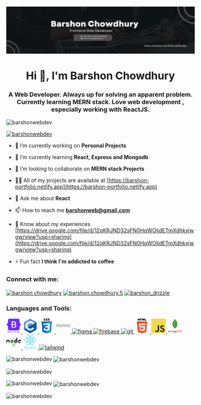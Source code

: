 ![Header](./header.png)

<h1 align="center">Hi 👋, I'm Barshon Chowdhury</h1>
<h3 align="center">A Web Developer. Always up for solving an apparent problem. Currently learning MERN stack. Love web development , especially working with ReactJS.</h3>

<p align="left"> <img src="https://komarev.com/ghpvc/?username=barshonwebdev&label=Profile%20views&color=0e75b6&style=flat" alt="barshonwebdev" /> </p>

<p align="left"> <a href="https://github.com/ryo-ma/github-profile-trophy"><img src="https://github-profile-trophy.vercel.app/?username=barshonwebdev" alt="barshonwebdev" /></a> </p>

- 🔭 I’m currently working on **Personal Projects**

- 🌱 I’m currently learning **React, Express and Mongodb**

- 👯 I’m looking to collaborate on **MERN stack Projects**

- 👨‍💻 All of my projects are available at [https://barshon-portfolio.netlify.app](https://barshon-portfolio.netlify.app)

- 💬 Ask me about **React**

- 📫 How to reach me **barshonweb@gmail.com**

- 📄 Know about my experiences [https://drive.google.com/file/d/12qKRJND32sFN0HqWOlidETmXdhkxjwgw/view?usp=sharing](https://drive.google.com/file/d/12qKRJND32sFN0HqWOlidETmXdhkxjwgw/view?usp=sharing)

- ⚡ Fun fact **I think I'm addicted to coffee**

<h3 align="left">Connect with me:</h3>
<p align="left">
<a href="https://linkedin.com/in/barshon chowdhury" target="blank"><img align="center" src="https://raw.githubusercontent.com/rahuldkjain/github-profile-readme-generator/master/src/images/icons/Social/linked-in-alt.svg" alt="barshon chowdhury" height="30" width="40" /></a>
<a href="https://fb.com/barshon.chowdhury.5" target="blank"><img align="center" src="https://raw.githubusercontent.com/rahuldkjain/github-profile-readme-generator/master/src/images/icons/Social/facebook.svg" alt="barshon.chowdhury.5" height="30" width="40" /></a>
<a href="https://instagram.com/barshon_drizzle" target="blank"><img align="center" src="https://raw.githubusercontent.com/rahuldkjain/github-profile-readme-generator/master/src/images/icons/Social/instagram.svg" alt="barshon_drizzle" height="30" width="40" /></a>
</p>

<h3 align="left">Languages and Tools:</h3>
<p align="left"> <a href="https://getbootstrap.com" target="_blank" rel="noreferrer"> <img src="https://raw.githubusercontent.com/devicons/devicon/master/icons/bootstrap/bootstrap-plain-wordmark.svg" alt="bootstrap" width="40" height="40"/> </a> <a href="https://www.cprogramming.com/" target="_blank" rel="noreferrer"> <img src="https://raw.githubusercontent.com/devicons/devicon/master/icons/c/c-original.svg" alt="c" width="40" height="40"/> </a> <a href="https://www.w3schools.com/css/" target="_blank" rel="noreferrer"> <img src="https://raw.githubusercontent.com/devicons/devicon/master/icons/css3/css3-original-wordmark.svg" alt="css3" width="40" height="40"/> </a> <a href="https://expressjs.com" target="_blank" rel="noreferrer"> <img src="https://raw.githubusercontent.com/devicons/devicon/master/icons/express/express-original-wordmark.svg" alt="express" width="40" height="40"/> </a> <a href="https://www.figma.com/" target="_blank" rel="noreferrer"> <img src="https://www.vectorlogo.zone/logos/figma/figma-icon.svg" alt="figma" width="40" height="40"/> </a> <a href="https://firebase.google.com/" target="_blank" rel="noreferrer"> <img src="https://www.vectorlogo.zone/logos/firebase/firebase-icon.svg" alt="firebase" width="40" height="40"/> </a> <a href="https://git-scm.com/" target="_blank" rel="noreferrer"> <img src="https://www.vectorlogo.zone/logos/git-scm/git-scm-icon.svg" alt="git" width="40" height="40"/> </a> <a href="https://www.w3.org/html/" target="_blank" rel="noreferrer"> <img src="https://raw.githubusercontent.com/devicons/devicon/master/icons/html5/html5-original-wordmark.svg" alt="html5" width="40" height="40"/> </a> <a href="https://developer.mozilla.org/en-US/docs/Web/JavaScript" target="_blank" rel="noreferrer"> <img src="https://raw.githubusercontent.com/devicons/devicon/master/icons/javascript/javascript-original.svg" alt="javascript" width="40" height="40"/> </a> <a href="https://www.mongodb.com/" target="_blank" rel="noreferrer"> <img src="https://raw.githubusercontent.com/devicons/devicon/master/icons/mongodb/mongodb-original-wordmark.svg" alt="mongodb" width="40" height="40"/> </a> <a href="https://nodejs.org" target="_blank" rel="noreferrer"> <img src="https://raw.githubusercontent.com/devicons/devicon/master/icons/nodejs/nodejs-original-wordmark.svg" alt="nodejs" width="40" height="40"/> </a> <a href="https://reactjs.org/" target="_blank" rel="noreferrer"> <img src="https://raw.githubusercontent.com/devicons/devicon/master/icons/react/react-original-wordmark.svg" alt="react" width="40" height="40"/> </a> <a href="https://tailwindcss.com/" target="_blank" rel="noreferrer"> <img src="https://www.vectorlogo.zone/logos/tailwindcss/tailwindcss-icon.svg" alt="tailwind" width="40" height="40"/> </a> </p>

<p><img align="left" src="https://github-readme-stats.vercel.app/api/top-langs?username=barshonwebdev&show_icons=true&locale=en&layout=compact" alt="barshonwebdev" /></p>

<p>&nbsp;<img align="center" src="https://github-readme-stats.vercel.app/api?username=barshonwebdev&show_icons=true&locale=en" alt="barshonwebdev" /></p>

<p><img align="center" src="https://github-readme-streak-stats.herokuapp.com/?user=barshonwebdev&" alt="barshonwebdev" /></p>


<p><img align="left" src="https://github-readme-stats.vercel.app/api/top-langs?username=barshonwebdev&show_icons=true&locale=en&layout=compact" alt="barshonwebdev" /></p>

<p>&nbsp;<img align="center" src="https://github-readme-stats.vercel.app/api?username=barshonwebdev&show_icons=true&locale=en" alt="barshonwebdev" /></p>

<p><img align="center" src="https://github-readme-streak-stats.herokuapp.com/?user=barshonwebdev&" alt="barshonwebdev" /></p>



